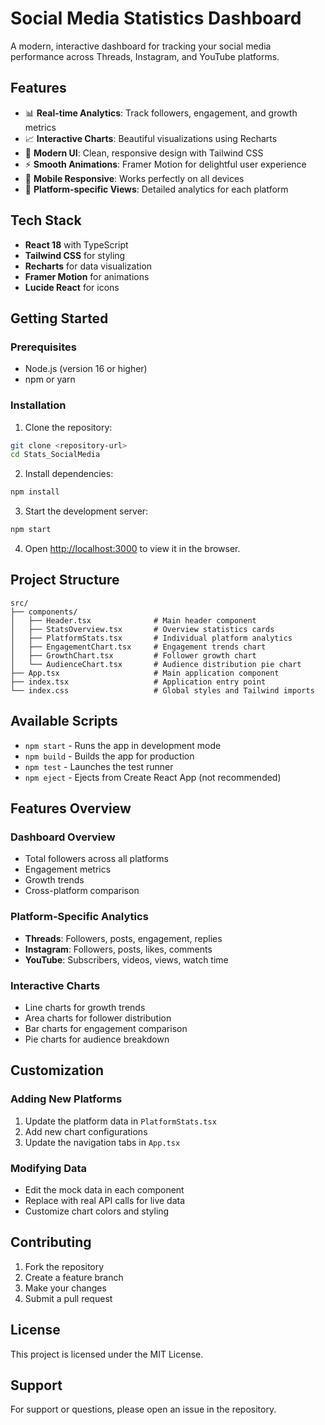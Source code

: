 # Social Media Statistics Dashboard

A modern, interactive dashboard for tracking your social media performance across Threads, Instagram, and YouTube platforms.

## Features

- 📊 **Real-time Analytics**: Track followers, engagement, and growth metrics
- 📈 **Interactive Charts**: Beautiful visualizations using Recharts
- 🎨 **Modern UI**: Clean, responsive design with Tailwind CSS
- ⚡ **Smooth Animations**: Framer Motion for delightful user experience
- 📱 **Mobile Responsive**: Works perfectly on all devices
- 🎯 **Platform-specific Views**: Detailed analytics for each platform

## Tech Stack

- **React 18** with TypeScript
- **Tailwind CSS** for styling
- **Recharts** for data visualization
- **Framer Motion** for animations
- **Lucide React** for icons

## Getting Started

### Prerequisites

- Node.js (version 16 or higher)
- npm or yarn

### Installation

1. Clone the repository:
```bash
git clone <repository-url>
cd Stats_SocialMedia
```

2. Install dependencies:
```bash
npm install
```

3. Start the development server:
```bash
npm start
```

4. Open [http://localhost:3000](http://localhost:3000) to view it in the browser.

## Project Structure

```
src/
├── components/
│   ├── Header.tsx              # Main header component
│   ├── StatsOverview.tsx       # Overview statistics cards
│   ├── PlatformStats.tsx       # Individual platform analytics
│   ├── EngagementChart.tsx     # Engagement trends chart
│   ├── GrowthChart.tsx         # Follower growth chart
│   └── AudienceChart.tsx       # Audience distribution pie chart
├── App.tsx                     # Main application component
├── index.tsx                   # Application entry point
└── index.css                   # Global styles and Tailwind imports
```

## Available Scripts

- `npm start` - Runs the app in development mode
- `npm build` - Builds the app for production
- `npm test` - Launches the test runner
- `npm eject` - Ejects from Create React App (not recommended)

## Features Overview

### Dashboard Overview
- Total followers across all platforms
- Engagement metrics
- Growth trends
- Cross-platform comparison

### Platform-Specific Analytics
- **Threads**: Followers, posts, engagement, replies
- **Instagram**: Followers, posts, likes, comments
- **YouTube**: Subscribers, videos, views, watch time

### Interactive Charts
- Line charts for growth trends
- Area charts for follower distribution
- Bar charts for engagement comparison
- Pie charts for audience breakdown

## Customization

### Adding New Platforms
1. Update the platform data in `PlatformStats.tsx`
2. Add new chart configurations
3. Update the navigation tabs in `App.tsx`

### Modifying Data
- Edit the mock data in each component
- Replace with real API calls for live data
- Customize chart colors and styling

## Contributing

1. Fork the repository
2. Create a feature branch
3. Make your changes
4. Submit a pull request

## License

This project is licensed under the MIT License.

## Support

For support or questions, please open an issue in the repository. 